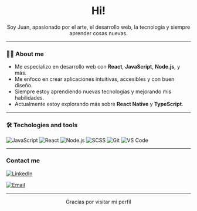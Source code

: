 <h1 align="center">Hi!</h1>

<p align="center">
  Soy Juan, apasionado por el arte, el desarrollo web, la tecnologia y siempre aprender cosas nuevas.
</p>

---

### 👨‍💻 About me

-  Me especializo en desarrollo web con **React**, **JavaScript**, **Node.js**, y más.
-  Me enfoco en crear aplicaciones intuitivas, accesibles y con buen diseño.
-  Siempre estoy aprendiendo nuevas tecnologías y mejorando mis habilidades.
-  Actualmente estoy explorando más sobre **React Native** y **TypeScript**.

---

### 🛠️ Techologies and tools

![JavaScript](https://img.shields.io/badge/-JavaScript-black?style=flat-square&logo=javascript)
![React](https://img.shields.io/badge/-React-black?style=flat-square&logo=react)
![Node.js](https://img.shields.io/badge/-Node.js-black?style=flat-square&logo=node.js)
![SCSS](https://img.shields.io/badge/-SCSS-black?style=flat-square&logo=sass)
![Git](https://img.shields.io/badge/-Git-black?style=flat-square&logo=git)
![VS Code](https://img.shields.io/badge/-VS%20Code-black?style=flat-square&logo=visual-studio-code)


---

### Contact me

[![LinkedIn](https://img.shields.io/badge/LinkedIn-blue?logo=linkedin&style=flat-square)](https://www.linkedin.com/in/juan-camilo-cartagena-machado-39b126214/)

[![Email](https://img.shields.io/badge/Email-D14836?style=flat-square&logo=gmail&logoColor=white)](mailto:juancamilocartagena7@gmail.com)


---

<p align="center">Gracias por visitar mi perfil</p>

